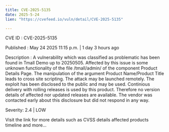 ```yaml
---
title: CVE-2025-5135
date: 2025-5-24
lien: "https://cvefeed.io/vuln/detail/CVE-2025-5135"

---
```


CVE ID : CVE-2025-5135

Published :  May 24
2025
11:15 p.m. | 1 day
3 hours ago

Description : A vulnerability
which was classified as problematic
has been found in Tmall Demo up to 20250505. Affected by this issue is some unknown functionality of the file /tmall/admin/ of the component Product Details Page. The manipulation of the argument Product Name/Product Title leads to cross site scripting. The attack may be launched remotely. The exploit has been disclosed to the public and may be used. Continious delivery with rolling releases is used by this product. Therefore
no version details of affected nor updated releases are available. The vendor was contacted early about this disclosure but did not respond in any way.

Severity: 2.4 | LOW

Visit the link for more details
such as CVSS details
affected products
timeline
and more...
